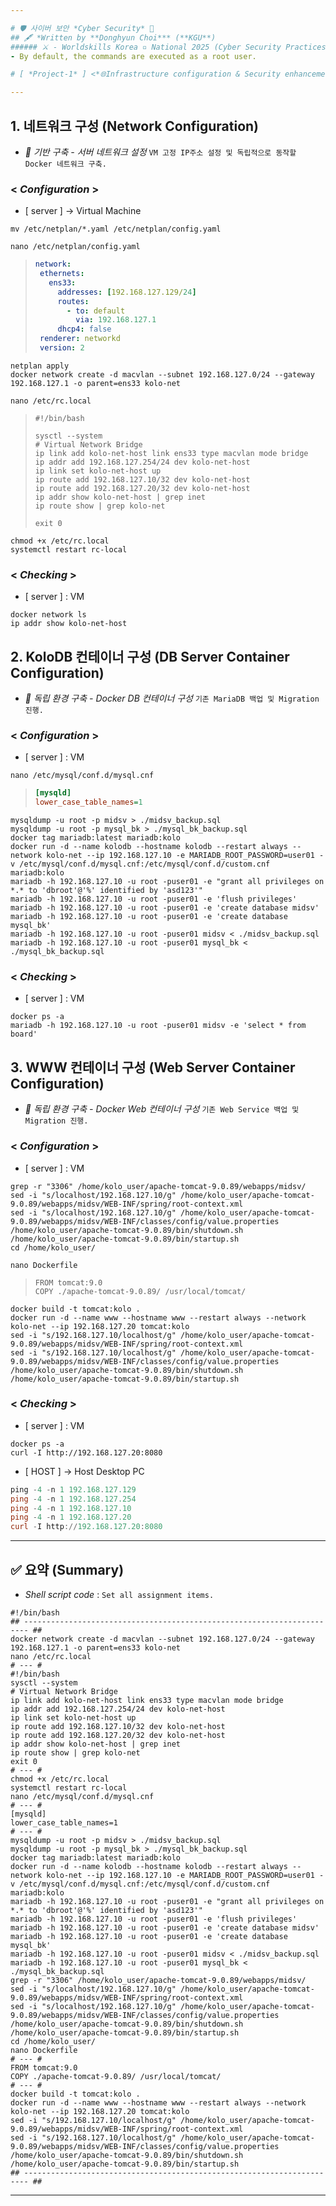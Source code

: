 ```yaml
---

# 🛡 사이버 보안 *Cyber Security* 🔐
## 🖋 *Written by **Donghyun Choi*** (**KGU**)
###### ⚔ - Worldskills Korea ▫ National 2025 (Cyber Security Practices) - 🏹 [ *Written by NullBins* ]
- By default, the commands are executed as a root user.

# [ *Project-1* ] <*🌐Infrastructure configuration & Security enhancements💠*>

---
```


## 1. 네트워크 구성 (Network Configuration)
- *🎯 기반 구축 - 서버 네트워크 설정* `VM 고정 IP주소 설정 및 독립적으로 동작할 Docker 네트워크 구축.`
### < *Configuration* >
- [ server ] -> Virtual Machine
```vim
mv /etc/netplan/*.yaml /etc/netplan/config.yaml
```
```vim
nano /etc/netplan/config.yaml
```
>```yaml
>network:
>  ethernets:
>    ens33:
>      addresses: [192.168.127.129/24]
>      routes:
>        - to: default
>          via: 192.168.127.1
>      dhcp4: false
>  renderer: networkd
>  version: 2
>```
```vim
netplan apply
docker network create -d macvlan --subnet 192.168.127.0/24 --gateway 192.168.127.1 -o parent=ens33 kolo-net
```
```vim
nano /etc/rc.local
```
>```vim
>#!/bin/bash
>
>sysctl --system
># Virtual Network Bridge
>ip link add kolo-net-host link ens33 type macvlan mode bridge
>ip addr add 192.168.127.254/24 dev kolo-net-host
>ip link set kolo-net-host up
>ip route add 192.168.127.10/32 dev kolo-net-host
>ip route add 192.168.127.20/32 dev kolo-net-host
>ip addr show kolo-net-host | grep inet
>ip route show | grep kolo-net
>
>exit 0
>```
```vim
chmod +x /etc/rc.local
systemctl restart rc-local
```
### < *Checking* >
- [ server ] : VM
```vim
docker network ls
ip addr show kolo-net-host
```

## 2. KoloDB 컨테이너 구성 (DB Server Container Configuration)
- *🎯 독립 환경 구축 - Docker DB 컨테이너 구성* `기존 MariaDB 백업 및 Migration 진행.`
### < *Configuration* >
- [ server ] : VM
```vim
nano /etc/mysql/conf.d/mysql.cnf
```
>```ini
>[mysqld]
>lower_case_table_names=1
>```
```vim
mysqldump -u root -p midsv > ./midsv_backup.sql
mysqldump -u root -p mysql_bk > ./mysql_bk_backup.sql
docker tag mariadb:latest mariadb:kolo
docker run -d --name kolodb --hostname kolodb --restart always --network kolo-net --ip 192.168.127.10 -e MARIADB_ROOT_PASSWORD=user01 -v /etc/mysql/conf.d/mysql.cnf:/etc/mysql/conf.d/custom.cnf mariadb:kolo
mariadb -h 192.168.127.10 -u root -puser01 -e "grant all privileges on *.* to 'dbroot'@'%' identified by 'asd123'"
mariadb -h 192.168.127.10 -u root -puser01 -e 'flush privileges'
mariadb -h 192.168.127.10 -u root -puser01 -e 'create database midsv'
mariadb -h 192.168.127.10 -u root -puser01 -e 'create database mysql_bk'
mariadb -h 192.168.127.10 -u root -puser01 midsv < ./midsv_backup.sql
mariadb -h 192.168.127.10 -u root -puser01 mysql_bk < ./mysql_bk_backup.sql
```
### < *Checking* >
- [ server ] : VM
```vim
docker ps -a
mariadb -h 192.168.127.10 -u root -puser01 midsv -e 'select * from board'
```

## 3. WWW 컨테이너 구성 (Web Server Container Configuration)
- *🎯 독립 환경 구축 - Docker Web 컨테이너 구성* `기존 Web Service 백업 및 Migration 진행.`
### < *Configuration* >
- [ server ] : VM
```vim
grep -r "3306" /home/kolo_user/apache-tomcat-9.0.89/webapps/midsv/
sed -i "s/localhost/192.168.127.10/g" /home/kolo_user/apache-tomcat-9.0.89/webapps/midsv/WEB-INF/spring/root-context.xml
sed -i "s/localhost/192.168.127.10/g" /home/kolo_user/apache-tomcat-9.0.89/webapps/midsv/WEB-INF/classes/config/value.properties
/home/kolo_user/apache-tomcat-9.0.89/bin/shutdown.sh
/home/kolo_user/apache-tomcat-9.0.89/bin/startup.sh
cd /home/kolo_user/
```
```vim
nano Dockerfile
```
>```vim
>FROM tomcat:9.0
>COPY ./apache-tomcat-9.0.89/ /usr/local/tomcat/
>```
```vim
docker build -t tomcat:kolo .
docker run -d --name www --hostname www --restart always --network kolo-net --ip 192.168.127.20 tomcat:kolo
sed -i "s/192.168.127.10/localhost/g" /home/kolo_user/apache-tomcat-9.0.89/webapps/midsv/WEB-INF/spring/root-context.xml
sed -i "s/192.168.127.10/localhost/g" /home/kolo_user/apache-tomcat-9.0.89/webapps/midsv/WEB-INF/classes/config/value.properties
/home/kolo_user/apache-tomcat-9.0.89/bin/shutdown.sh
/home/kolo_user/apache-tomcat-9.0.89/bin/startup.sh
```
### < *Checking* >
- [ server ] : VM
```vim
docker ps -a
curl -I http://192.168.127.20:8080
```
- [ HOST ] -> Host Desktop PC
```powershell
ping -4 -n 1 192.168.127.129
ping -4 -n 1 192.168.127.254
ping -4 -n 1 192.168.127.10
ping -4 -n 1 192.168.127.20
curl -I http://192.168.127.20:8080
```

---

## ✅ 요약 (Summary)
- *Shell script code* : `Set all assignment items.`
```vim
#!/bin/bash
## ----------------------------------------------------------------------- ##
docker network create -d macvlan --subnet 192.168.127.0/24 --gateway 192.168.127.1 -o parent=ens33 kolo-net
nano /etc/rc.local
# --- #
#!/bin/bash
sysctl --system
# Virtual Network Bridge
ip link add kolo-net-host link ens33 type macvlan mode bridge
ip addr add 192.168.127.254/24 dev kolo-net-host
ip link set kolo-net-host up
ip route add 192.168.127.10/32 dev kolo-net-host
ip route add 192.168.127.20/32 dev kolo-net-host
ip addr show kolo-net-host | grep inet
ip route show | grep kolo-net
exit 0
# --- #
chmod +x /etc/rc.local
systemctl restart rc-local
nano /etc/mysql/conf.d/mysql.cnf
# --- #
[mysqld]
lower_case_table_names=1
# --- #
mysqldump -u root -p midsv > ./midsv_backup.sql
mysqldump -u root -p mysql_bk > ./mysql_bk_backup.sql
docker tag mariadb:latest mariadb:kolo
docker run -d --name kolodb --hostname kolodb --restart always --network kolo-net --ip 192.168.127.10 -e MARIADB_ROOT_PASSWORD=user01 -v /etc/mysql/conf.d/mysql.cnf:/etc/mysql/conf.d/custom.cnf mariadb:kolo
mariadb -h 192.168.127.10 -u root -puser01 -e "grant all privileges on *.* to 'dbroot'@'%' identified by 'asd123'"
mariadb -h 192.168.127.10 -u root -puser01 -e 'flush privileges'
mariadb -h 192.168.127.10 -u root -puser01 -e 'create database midsv'
mariadb -h 192.168.127.10 -u root -puser01 -e 'create database mysql_bk'
mariadb -h 192.168.127.10 -u root -puser01 midsv < ./midsv_backup.sql
mariadb -h 192.168.127.10 -u root -puser01 mysql_bk < ./mysql_bk_backup.sql
grep -r "3306" /home/kolo_user/apache-tomcat-9.0.89/webapps/midsv/
sed -i "s/localhost/192.168.127.10/g" /home/kolo_user/apache-tomcat-9.0.89/webapps/midsv/WEB-INF/spring/root-context.xml
sed -i "s/localhost/192.168.127.10/g" /home/kolo_user/apache-tomcat-9.0.89/webapps/midsv/WEB-INF/classes/config/value.properties
/home/kolo_user/apache-tomcat-9.0.89/bin/shutdown.sh
/home/kolo_user/apache-tomcat-9.0.89/bin/startup.sh
cd /home/kolo_user/
nano Dockerfile
# --- #
FROM tomcat:9.0
COPY ./apache-tomcat-9.0.89/ /usr/local/tomcat/
# --- #
docker build -t tomcat:kolo .
docker run -d --name www --hostname www --restart always --network kolo-net --ip 192.168.127.20 tomcat:kolo
sed -i "s/192.168.127.10/localhost/g" /home/kolo_user/apache-tomcat-9.0.89/webapps/midsv/WEB-INF/spring/root-context.xml
sed -i "s/192.168.127.10/localhost/g" /home/kolo_user/apache-tomcat-9.0.89/webapps/midsv/WEB-INF/classes/config/value.properties
/home/kolo_user/apache-tomcat-9.0.89/bin/shutdown.sh
/home/kolo_user/apache-tomcat-9.0.89/bin/startup.sh
## ----------------------------------------------------------------------- ##
```

---
